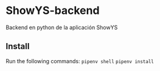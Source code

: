 # ShowYS-backend
Backend en python de la aplicación ShowYS
## Install
Run the following commands:
``pipenv shell``
``pipenv install``
